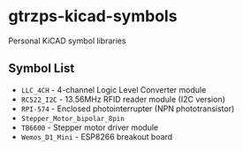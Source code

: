 # gtrzps-kicad-symbols
Personal KiCAD symbol libraries

## Symbol List
* `LLC_4CH` - 4-channel Logic Level Converter module
* `RC522_I2C` - 13.56MHz RFID reader module (I2C version)
* `RPI-574` - Enclosed photointerrupter (NPN phototransistor)
* `Stepper_Motor_bipolar_8pin`
* `TB6600` - Stepper motor driver module
* `Wemos_D1_Mini` - ESP8266 breakout board
